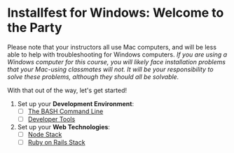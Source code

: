 # Installfest for Windows: Welcome to the Party

Please note that your instructors all use Mac computers, and will be less able to help with troubleshooting for Windows computers. *If you are using a Windows computer for this course, you will likely face installation problems that your Mac-using classmates will not. It will be your responsibility to solve these problems, although they should all be solvable.*

With that out of the way, let's get started!

1. Set up your **Development Environment**:
    * [ ] [The BASH Command Line](bash-setup.md)
    * [ ] [Developer Tools](developer-tools.md)
2. Set up your **Web Technologies**:
    * [ ] [Node Stack](node-setup.md)
    * [ ] [Ruby on Rails Stack](ror-setup.md)

